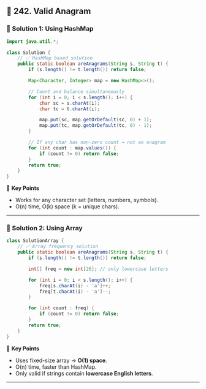 ## 📌 242. Valid Anagram

### 📌 Solution 1: Using HashMap

```java
import java.util.*;

class Solution {
    // ✅ HashMap based solution
    public static boolean areAnagrams(String s, String t) {
        if (s.length() != t.length()) return false;

        Map<Character, Integer> map = new HashMap<>();

        // Count and balance simultaneously
        for (int i = 0; i < s.length(); i++) {
            char sc = s.charAt(i);
            char tc = t.charAt(i);

            map.put(sc, map.getOrDefault(sc, 0) + 1);
            map.put(tc, map.getOrDefault(tc, 0) - 1);
        }

        // If any char has non-zero count → not an anagram
        for (int count : map.values()) {
            if (count != 0) return false;
        }
        return true;
    }
}
```

🔑 **Key Points**

* Works for any character set (letters, numbers, symbols).
* O(n) time, O(k) space (k = unique chars).

---

### 📌 Solution 2: Using Array 

```java
class SolutionArray {
    // ✅ Array frequency solution
    public static boolean areAnagrams(String s, String t) {
        if (s.length() != t.length()) return false;

        int[] freq = new int[26]; // only lowercase letters

        for (int i = 0; i < s.length(); i++) {
            freq[s.charAt(i) - 'a']++;
            freq[t.charAt(i) - 'a']--;
        }

        for (int count : freq) {
            if (count != 0) return false;
        }
        return true;
    }
}
```

🔑 **Key Points**

* Uses fixed-size array → **O(1) space**.
* O(n) time, faster than HashMap.
* Only valid if strings contain **lowercase English letters**.

---
